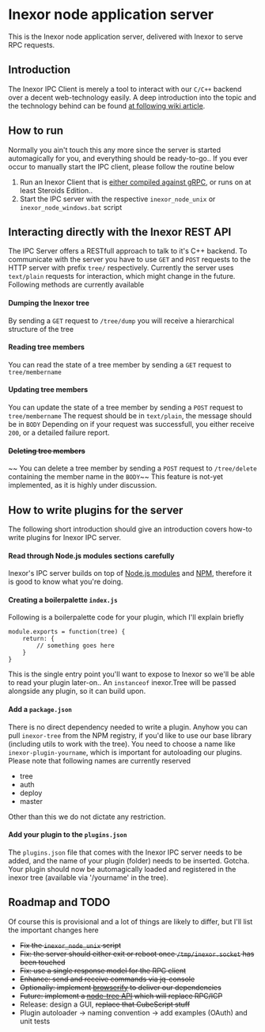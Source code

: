 # Inexor node application server

This is the Inexor node application server, delivered with Inexor to serve RPC requests.

## Introduction
The Inexor IPC Client is merely a tool to interact with our `C/C++` backend over a decent web-technology easily.
A deep introduction into the topic and the technology behind can be found [at following wiki article](https://github.com/inexor-game/code/wiki/Inexor-Tree-API).

## How to run 
Normally you ain't touch this any more since the server is started automagically for you, and everything should be ready-to-go..
If you ever occur to manually start the IPC client, please follow the routine below

1. Run an Inexor Client that is [either compiled against gRPC](https://github.com/inexor-game/code/wiki/gluegen-gluecode-setup-(on-Linux-at-least)), or runs on at least Steroids Edition..
2. Start the IPC server with the respective `inexor_node_unix` or `inexor_node_windows.bat` script

## Interacting directly with the Inexor REST API
The IPC Server offers a RESTfull approach to talk to it's C++ backend.
To communicate with the server you have to use `GET` and `POST` requests to the HTTP server with prefix `tree/` respectively.
Currently the server uses `text/plain` requests for interaction, which might change in the future.
Following methods are currently available

#### Dumping the Inexor tree
By sending a `GET` request to `/tree/dump` you will receive a hierarchical structure of the tree

#### Reading tree members
You can read the state of a tree member by sending a `GET` request to `tree/membername`

#### Updating tree members
You can update the state of a tree member by sending a `POST` request to `tree/membername`
The request should be in `text/plain`, the message should be in `BODY`
Depending on if your request was successfull, you either receive `200`, or a detailed failure report.

#### ~~Deleting tree members~~
~~ You can delete a tree member by sending a `POST` request to `/tree/delete` containing the member name in the `BODY`~~
This feature is not-yet implemented, as it is highly under discussion.

## How to write plugins for the server
The following short introduction should give an introduction covers how-to write plugins for Inexor IPC server.

#### Read through Node.js modules sections carefully
Inexor's IPC server builds on top of [Node.js modules](https://nodejs.org/api/modules.html) and [NPM](https://docs.npmjs.com/getting-started/creating-node-modules), therefore it is good to know what you're doing.

#### Creating a boilerpalette `index.js`
Following is a boilerpalette code for your plugin, which I'll explain briefly

```
module.exports = function(tree) {
	return: {
		// something goes here
	}
}
```

This is the single entry point you'll want to expose to Inexor so we'll be able to read your plugin later-on..
An ``instanceof`` inexor.Tree will be passed alongside any plugin, so it can build upon.

#### Add a `package.json`
There is no direct dependency needed to write a plugin.
Anyhow you can pull `inexor-tree` from the NPM registry, if you'd like to use our base library (including utils to work with the tree).
You need to choose a name like `inexor-plugin-yourname`, which is important for autoloading our plugins.
Please note that following names are currently reserved

- tree
- auth
- deploy
- master

Other than this we do not dictate any restriction.


#### Add your plugin to the `plugins.json`
The `plugins.json` file that comes with the Inexor IPC server needs to be added, and the name of your plugin (folder) needs to be inserted.
Gotcha. Your plugin should now be automagically loaded and registered in the inexor tree (available via '/yourname' in the tree).

## Roadmap and TODO
Of course this is provisional and a lot of things are likely to differ, but I'll list the important changes here
  - ~~Fix the `inexor_node_unix` script~~
  - ~~Fix: the server should either exit or reboot once `/tmp/inexor.socket` has been touched~~
  - ~~Fix: use a single response model for the RPC client~~
  - ~~Enhance: send and receive commands via jq-console~~
  - ~~Optionally: implement [browserify](http://browserify.org/) to deliver our dependencies~~
  - ~~Future: implement a [node-tree API](https://github.com/inexor-game/code/wiki/Inexor-Tree-API#nodejs-implenentation) which will replace RPC/ICP~~
  - Release: design a GUI, ~~replace that CubeScript stuff~~
  - Plugin autoloader -> naming convention -> add examples (OAuth) and unit tests

